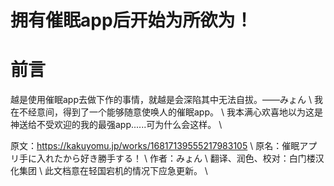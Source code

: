# 拥有催眠app后开始为所欲为！
前言
===========================================================================
越是使用催眠app去做下作的事情，就越是会深陷其中无法自拔。——みょん \\
我在不经意间，得到了一个能够随意使唤人的催眠app。 \\
我本满心欢喜地以为这是神送给不受欢迎的我的最强app......可为什么会这样。 \\

原文：https://kakuyomu.jp/works/16817139555217983105  \\
原名：催眠アプリ手に入れたから好き勝手する！ \\
作者：みょん \\
翻译、润色、校对：白门楼汉化集团 \\
此文档意在轻国宕机的情况下应急更新。 \\
